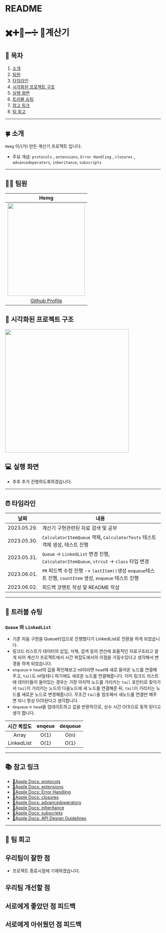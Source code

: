 # README

# ✖️➕🧮➖➗ 🟰계산기

## 📖 목차
1. [소개](#-소개)
2. [팀원](#-팀원)
3. [타임라인](#-타임라인)
4. [시각화된 프로젝트 구조](#-시각화된-프로젝트-구조)
5. [실행 화면](#-실행-화면)
6. [트러블 슈팅](#-트러블-슈팅)
7. [참고 링크](#-참고-링크)
8. [팀 회고](#-팀-회고)

---

## 🍀 소개

`Hemg` 이/(가) 만든 계산기 프로젝트 입니다.

- 주요 개념: `protocols` ,  `extensions`, `Error Handling` , `closures` , `advancedoperators`, `inheritance`, `subscripts` 

---

## 👨‍💻 팀원

| Hemg |
| :---: |
|<Img src="https://user-images.githubusercontent.com/101572902/235090676-acefc28d-a358-486b-b9a6-f9c84c52ae9c.jpeg" width="250" height="300"> |
[Github Profile](https://github.com/hemg2)|


## 👀 시각화된 프로젝트 구조
<Img src="https://hackmd.io/_uploads/H1p2cZDUn.jpg" height="400" width="400">

## 💻 실행 화면
- 추후 추가 진행하도록하겠습니다.

---

## ⏰ 타임라인 

| 날짜 | 내용 |
| :---: | --- |
| 2023.05.29. | 계산기 구현관련된 자료 검색 및 공부 |
| 2023.05.30. | `CalculatorItemQueue` 객체, `CalculatorTests` 테스트객체 생성, 테스트 진행|
| 2023.05.31. | `Queue` -> `LinkedList` 변경 진행, `CalculatorItemQueue`, `strcut` -> `class`  타입 변경 |
| 2023.06.01. | `PR` 피드백 수정 진행 -> `lastItem()`생성 `enqueue`테스트 진행, `countItem` 생성, `enqueue` 테스트 진행 |
| 2023.06.02. | 피드백 코멘트 작성 및 README 작성 |

---

## 📝 트러블 슈팅

### `Queue` 와 `LinkedList`
- 기존 처음 구현을 Queue타입으로 진행했다가 LinkedList로 전환을 하게 되었습니다.
- 링크드 리스트가 데이터의 삽입, 삭제, 검색 등의 연산에 효율적인 자료구조라고 알게 되어 계산기 프로젝트에서 시간 복잡도에서의 이점을 가질수있다고 생각해서 변경을 하게 되었습니다.
- `enqueue`-> `head`의 값을 확인해보고 nil이라면 `head`에 새로 들어온 노드를 연결해주고, `tail`도 nil일테니 여기에도 새로운 노드를 연결해줍니다. 이미 링크드 리스트에 데이터들이 들어있는 경우는 가장 마지막 노드를 가리키는 `tail` 포인터로 찾아가서 `tail`이 가리키는 노드의 다음노드에 새 노드를 연결해준 뒤, `tail`이 가리키는 노드를 새로운 노드로 변경해줍니다. 무조건 `tail`을 참조해서 새노드를 연결만 해주면 되니 항상 O(1)된다고 생각합니다.
- `dequeue`-> `head`을 업데이트하고 값을 반환하므로, 상수 시간 O(1)으로 동작 된다고 생각 합니다.

|시간 복잡도|enqeue|dequeue|
|:------:|:---:|:---:|
|Array|O(1)|O(n)|
|LinkedList|O(1)|O(1)|

---

## 📚 참고 링크

- [🍎Apple Docs: protocols](https://docs.swift.org/swift-book/documentation/the-swift-programming-language/protocols/)
- [🍎Apple Docs: extensions](https://docs.swift.org/swift-book/documentation/the-swift-programming-language/extensions/)
- [🍎Apple Docs: Error Handling](https://docs.swift.org/swift-book/documentation/the-swift-programming-language/errorhandling/)
- [🍎Apple Docs: closures](https://docs.swift.org/swift-book/documentation/the-swift-programming-language/closures/)
- [🍎Apple Docs: advancedoperators](https://docs.swift.org/swift-book/documentation/the-swift-programming-language/advancedoperators/)
- [🍎Apple Docs: inheritance](https://docs.swift.org/swift-book/documentation/the-swift-programming-language/inheritance/)
- [🍎Apple Docs: subscripts](https://docs.swift.org/swift-book/documentation/the-swift-programming-language/subscripts/)
- [🍎Apple Docs: API Design Guidelines](https://www.swift.org/documentation/api-design-guidelines/)

---

## 👬 팀 회고

## 우리팀이 잘한 점
- 프로젝트 종료시점에 기재하겠습니다.
## 우리팀 개선할 점
## 서로에게 좋았던 점 피드백
## 서로에게 아쉬웠던 점 피드백
